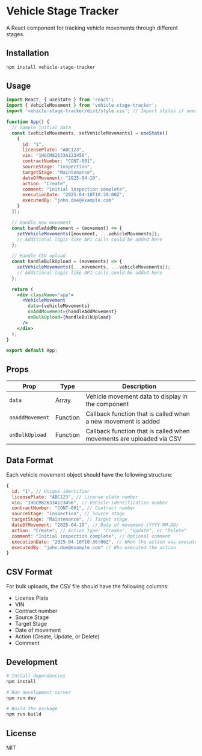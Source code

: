 # Vehicle Stage Tracker

A React component for tracking vehicle movements through different stages.

## Installation

```bash
npm install vehicle-stage-tracker
```

## Usage

```jsx
import React, { useState } from 'react';
import { VehicleMovement } from 'vehicle-stage-tracker';
import 'vehicle-stage-tracker/dist/style.css'; // Import styles if needed

function App() {
  // Sample initial data
  const [vehicleMovements, setVehicleMovements] = useState([
    {
      id: "1",
      licensePlate: "ABC123",
      vin: "1HGCM82633A123456",
      contractNumber: "CONT-001",
      sourceStage: "Inspection",
      targetStage: "Maintenance",
      dateOfMovement: "2025-04-10",
      action: "Create",
      comment: "Initial inspection complete",
      executionDate: "2025-04-10T10:30:00Z",
      executedBy: "john.doe@example.com"
    }
  ]);

  // Handle new movement
  const handleAddMovement = (movement) => {
    setVehicleMovements([movement, ...vehicleMovements]);
    // Additional logic like API calls could be added here
  };

  // Handle CSV upload
  const handleBulkUpload = (movements) => {
    setVehicleMovements([...movements, ...vehicleMovements]);
    // Additional logic like API calls could be added here
  };

  return (
    <div className="app">
      <VehicleMovement 
        data={vehicleMovements}
        onAddMovement={handleAddMovement}
        onBulkUpload={handleBulkUpload}
      />
    </div>
  );
}

export default App;
```

## Props

| Prop | Type | Description |
|------|------|-------------|
| `data` | Array | Vehicle movement data to display in the component |
| `onAddMovement` | Function | Callback function that is called when a new movement is added |
| `onBulkUpload` | Function | Callback function that is called when movements are uploaded via CSV |

## Data Format

Each vehicle movement object should have the following structure:

```javascript
{
  id: "1", // Unique identifier
  licensePlate: "ABC123", // License plate number
  vin: "1HGCM82633A123456", // Vehicle identification number
  contractNumber: "CONT-001", // Contract number
  sourceStage: "Inspection", // Source stage
  targetStage: "Maintenance", // Target stage
  dateOfMovement: "2025-04-10", // Date of movement (YYYY-MM-DD)
  action: "Create", // Action type: "Create", "Update", or "Delete"
  comment: "Initial inspection complete", // Optional comment
  executionDate: "2025-04-10T10:30:00Z", // When the action was executed
  executedBy: "john.doe@example.com" // Who executed the action
}
```

## CSV Format

For bulk uploads, the CSV file should have the following columns:

- License Plate
- VIN
- Contract number
- Source Stage
- Target Stage
- Date of movement
- Action (Create, Update, or Delete)
- Comment

## Development

```bash
# Install dependencies
npm install

# Run development server
npm run dev

# Build the package
npm run build
```

## License

MIT